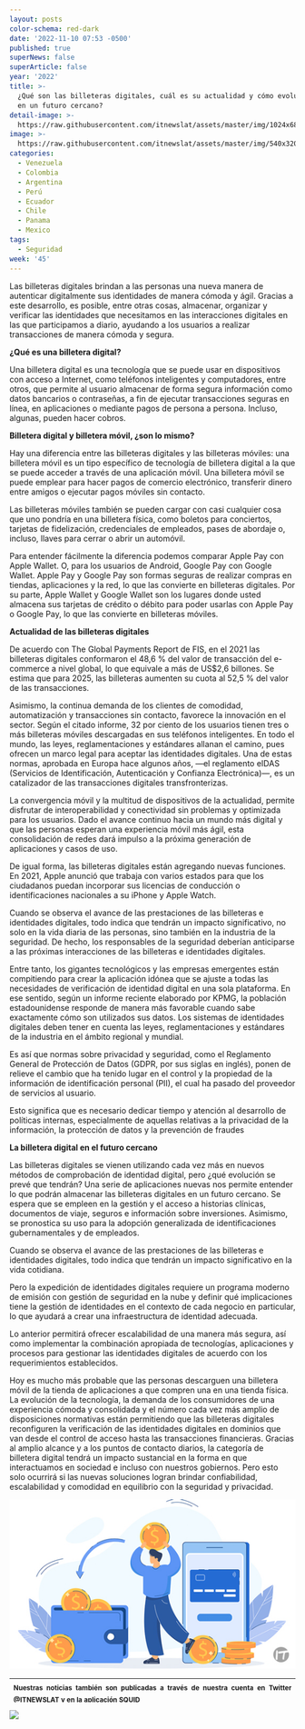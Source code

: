 ```yaml
---
layout: posts
color-schema: red-dark
date: '2022-11-10 07:53 -0500'
published: true
superNews: false
superArticle: false
year: '2022'
title: >-
  ¿Qué son las billeteras digitales, cuál es su actualidad y cómo evolucionarán
  en un futuro cercano?
detail-image: >-
  https://raw.githubusercontent.com/itnewslat/assets/master/img/1024x680/billetera-digital-g.jpg
image: >-
  https://raw.githubusercontent.com/itnewslat/assets/master/img/540x320/billetera-digital-p.jpg
categories:
  - Venezuela
  - Colombia
  - Argentina
  - Perú
  - Ecuador
  - Chile
  - Panama
  - Mexico
tags:
  - Seguridad
week: '45'
---
```

Las billeteras digitales brindan a las personas una nueva manera de autenticar digitalmente sus identidades de manera cómoda y ágil. Gracias a este desarrollo, es posible, entre otras cosas, almacenar, organizar y verificar las identidades que necesitamos en las interacciones digitales en las que participamos a diario, ayudando a los usuarios a realizar transacciones de manera cómoda y segura.

**¿Qué es una billetera digital?**

Una billetera digital es una tecnología que se puede usar en dispositivos con acceso a Internet, como teléfonos inteligentes y computadores, entre otros, que permite al usuario almacenar de forma segura información como datos bancarios o contraseñas, a fin de ejecutar transacciones seguras en línea, en aplicaciones o mediante pagos de persona a persona. Incluso, algunas, pueden hacer cobros.

**Billetera digital y billetera móvil, ¿son lo mismo?**

Hay una diferencia entre las billeteras digitales y las billeteras móviles: una billetera móvil es un tipo específico de tecnología de billetera digital a la que se puede acceder a través de una aplicación móvil. Una billetera móvil se puede emplear para hacer pagos de comercio electrónico, transferir dinero entre amigos o ejecutar pagos móviles sin contacto.

Las billeteras móviles también se pueden cargar con casi cualquier cosa que uno pondría en una billetera física, como boletos para conciertos, tarjetas de fidelización, credenciales de empleados, pases de abordaje o, incluso, llaves para cerrar o abrir un automóvil.

Para entender fácilmente la diferencia podemos comparar Apple Pay con Apple Wallet. O, para los usuarios de Android, Google Pay con Google Wallet. Apple Pay y Google Pay son formas seguras de realizar compras en tiendas, aplicaciones y la red, lo que las convierte en billeteras digitales. Por su parte, Apple Wallet y Google Wallet son los lugares donde usted almacena sus tarjetas de crédito o débito para poder usarlas con Apple Pay o Google Pay, lo que las convierte en billeteras móviles.

**Actualidad de las billeteras digitales**

De acuerdo con The Global Payments Report de FIS, en el 2021 las billeteras digitales conformaron el 48,6 % del valor de transacción del e-commerce a nivel global, lo que equivale a más de US$2,6 billones. Se estima que para 2025, las billeteras aumenten su cuota al 52,5 % del valor de las transacciones. 

Asimismo, la continua demanda de los clientes de comodidad, automatización y transacciones sin contacto, favorece la innovación en el sector. Según el citado informe, 32 por ciento de los usuarios tienen tres o más billeteras móviles descargadas en sus teléfonos inteligentes.
En todo el mundo, las leyes, reglamentaciones y estándares allanan el camino, pues ofrecen un marco legal para aceptar las identidades digitales. Una de estas normas, aprobada en Europa hace algunos años, —el reglamento eIDAS (Servicios de Identificación, Autenticación y Confianza Electrónica)—, es un catalizador de las transacciones digitales transfronterizas. 

La convergencia móvil y la multitud de dispositivos de la actualidad, permite disfrutar de interoperabilidad y conectividad sin problemas y optimizada para los usuarios. Dado el avance continuo hacia un mundo más digital y que las personas esperan una experiencia móvil más ágil, esta consolidación de redes dará impulso a la próxima generación de aplicaciones y casos de uso.

De igual forma, las billeteras digitales están agregando nuevas funciones. En 2021, Apple anunció que trabaja con varios estados para que los ciudadanos puedan incorporar sus licencias de conducción o identificaciones nacionales a su iPhone y Apple Watch.

Cuando se observa el avance de las prestaciones de las billeteras e identidades digitales, todo indica que tendrán un impacto significativo, no solo en la vida diaria de las personas, sino también en la industria de la seguridad. De hecho, los responsables de la seguridad deberían anticiparse a las próximas interacciones de las billeteras e identidades digitales.

Entre tanto, los gigantes tecnológicos y las empresas emergentes están compitiendo para crear la aplicación idónea que se ajuste a todas las necesidades de verificación de identidad digital en una sola plataforma. 
En ese sentido, según un informe reciente elaborado por KPMG, la población estadounidense responde de manera más favorable cuando sabe exactamente cómo son utilizados sus datos. Los sistemas de identidades digitales deben tener en cuenta las leyes, reglamentaciones y estándares de la industria en el ámbito regional y mundial. 

Es así que normas sobre privacidad y seguridad, como el Reglamento General de Protección de Datos (GDPR, por sus siglas en inglés), ponen de relieve el cambio que ha tenido lugar en el control y la propiedad de la información de identificación personal (PII), el cual ha pasado del proveedor de servicios al usuario. 

Esto significa que es necesario dedicar tiempo y atención al desarrollo de políticas internas, especialmente de aquellas relativas a la privacidad de la información, la protección de datos y la prevención de fraudes

**La billetera digital en el futuro cercano**

Las billeteras digitales se vienen utilizando cada vez más en nuevos métodos de comprobación de identidad digital, pero ¿qué evolución se prevé que tendrán? Una serie de aplicaciones nuevas nos permite entender lo que podrán almacenar las billeteras digitales en un futuro cercano. 
Se espera que se empleen en la gestión y el acceso a historias clínicas, documentos de viaje, seguros e información sobre inversiones. Asimismo, se pronostica su uso para la adopción generalizada de identificaciones gubernamentales y de empleados.

Cuando se observa el avance de las prestaciones de las billeteras e identidades digitales, todo indica que tendrán un impacto significativo en la vida cotidiana.

Pero la expedición de identidades digitales requiere un programa moderno de emisión con gestión de seguridad en la nube y definir qué implicaciones tiene la gestión de identidades en el contexto de cada negocio en particular, lo que ayudará a crear una infraestructura de identidad adecuada.

Lo anterior permitirá ofrecer escalabilidad de una manera más segura, así como implementar la combinación apropiada de tecnologías, aplicaciones y procesos para gestionar las identidades digitales de acuerdo con los requerimientos establecidos.

Hoy es mucho más probable que las personas descarguen una billetera móvil de la tienda de aplicaciones a que compren una en una tienda física. La evolución de la tecnología, la demanda de los consumidores de una experiencia cómoda y consolidada y el número cada vez más amplio de disposiciones normativas están permitiendo que las billeteras digitales reconfiguren la verificación de las identidades digitales en dominios que van desde el control de acceso hasta las transacciones financieras.
Gracias al amplio alcance y a los puntos de contacto diarios, la categoría de billetera digital tendrá un impacto sustancial en la forma en que interactuamos en sociedad e incluso con nuestros gobiernos. Pero esto solo ocurrirá si las nuevas soluciones logran brindar confiabilidad, escalabilidad y comodidad en equilibrio con la seguridad y privacidad. 


![](https://raw.githubusercontent.com/itnewslat/assets/master/img/540x320/billetera-digital-p.jpg)

<table style="height: 42px;" width="569">
<tbody>
<tr>
<td style="text-align: justify;"><sub><strong>Nuestras noticias también son publicadas a través de nuestra cuenta en Twitter <a href="https://twitter.com/itnewslat?lang=es">@ITNEWSLAT</a> y en la aplicación <a href="https://squidapp.co/en/">SQUID</a></strong></sub></td>
</tr>
</tbody>
</table>

<img src="https://tracker.metricool.com/c3po.jpg?hash=56f88a41e39ab42c063cc51676587a04"/>